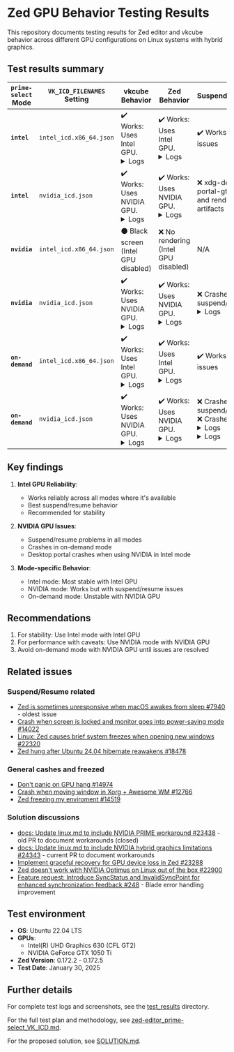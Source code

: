 # Zed GPU Behavior Testing Results

This repository documents testing results for Zed editor and vkcube behavior across different GPU configurations on Linux systems with hybrid graphics.

## Test results summary

| `prime-select` Mode | `VK_ICD_FILENAMES` Setting | vkcube Behavior | Zed Behavior | Suspend/Resume |
|---------------------|---------------------------|-----------------|--------------|----------------|
| **`intel`** | `intel_icd.x86_64.json` | ✔️ Works: Uses Intel GPU.<br><details><summary>Logs</summary>`Selected GPU 0: Intel(R) UHD Graphics 630 (CFL GT2), type: 1`</details> | ✔️ Works: Uses Intel GPU.<br><details><summary>Logs</summary>`Adapter: "Intel(R) UHD Graphics 630 (CFL GT2)"`</details> | ✔️ Works without issues |
| **`intel`** | `nvidia_icd.json` | ✔️ Works: Uses NVIDIA GPU.<br><details><summary>Logs</summary>`Selected GPU 0: NVIDIA GeForce GTX 1050 Ti, type: 2`</details> | ✔️ Works: Uses NVIDIA GPU.<br><details><summary>Logs</summary>`Adapter: "NVIDIA GeForce GTX 1050 Ti"`</details> | ❌ xdg-desktop-portal-gtk crash and rendering artifacts |
| **`nvidia`** | `intel_icd.x86_64.json` | ⚫ Black screen (Intel GPU disabled) | ❌ No rendering (Intel GPU disabled) | N/A |
| **`nvidia`** | `nvidia_icd.json` | ✔️ Works: Uses NVIDIA GPU.<br><details><summary>Logs</summary>`Selected GPU 2: NVIDIA GeForce GTX 1050 Ti, type: 2`</details> | ✔️ Works: Uses NVIDIA GPU.<br><details><summary>Logs</summary>`Adapter: "NVIDIA GeForce GTX 1050 Ti"`</details> | ❌ Crashes on suspend/resume <details><summary>Logs</summary>GPU hung</details> |
| **`on-demand`** | `intel_icd.x86_64.json` | ✔️ Works: Uses Intel GPU.<br><details><summary>Logs</summary>`Selected GPU 0: Intel(R) UHD Graphics 630 (CFL GT2), type: 1`</details> | ✔️ Works: Uses Intel GPU.<br><details><summary>Logs</summary>`Adapter: "Intel(R) UHD Graphics 630 (CFL GT2)"`</details> | ✔️ Works without issues |
| **`on-demand`** | `nvidia_icd.json` | ✔️ Works: Uses NVIDIA GPU.<br><details><summary>Logs</summary>`Selected GPU 0: NVIDIA GeForce GTX 1050 Ti with Max-Q Design, type: 2`</details> | ✔️ Works: Uses NVIDIA GPU.<br><details><summary>Logs</summary>`GPU has crashed, and no debug information is available.`</details> | ❌ Crashes on suspend/resume ❌ Crashes.<br><details><summary>Logs</summary>`Selected GPU 0: NVIDIA GeForce GTX 1050 Ti with Max-Q Design, type: 2`<br>`vkcube: ./cube/cube.c:1080: demo_draw: Assertion '!err' failed.`</details><details><summary>Logs</summary>`GPU has crashed, and no debug information is available.`</details> |

## Key findings

1. **Intel GPU Reliability**:
   - Works reliably across all modes where it's available
   - Best suspend/resume behavior
   - Recommended for stability

2. **NVIDIA GPU Issues**:
   - Suspend/resume problems in all modes
   - Crashes in on-demand mode
   - Desktop portal crashes when using NVIDIA in Intel mode

3. **Mode-specific Behavior**:
   - Intel mode: Most stable with Intel GPU
   - NVIDIA mode: Works but with suspend/resume issues
   - On-demand mode: Unstable with NVIDIA GPU

## Recommendations

1. For stability: Use Intel mode with Intel GPU
2. For performance with caveats: Use NVIDIA mode with NVIDIA GPU
3. Avoid on-demand mode with NVIDIA GPU until issues are resolved

## Related issues

### Suspend/Resume related
- [Zed is sometimes unresponsive when macOS awakes from sleep #7940](https://github.com/zed-industries/zed/issues/7940) - oldest issue
- [Crash when screen is locked and monitor goes into power-saving mode #14022](https://github.com/zed-industries/zed/issues/14022)
- [Linux: Zed causes brief system freezes when opening new windows #22320](https://github.com/zed-industries/zed/issues/22320)
- [Zed hung after Ubuntu 24.04 hibernate reawakens #18478](https://github.com/zed-industries/zed/issues/18478)

### General cashes and freezed
- [Don't panic on GPU hang #14974](https://github.com/zed-industries/zed/pull/14974)
- [Crash when moving window in Xorg + Awesome WM #12766](https://github.com/zed-industries/zed/issues/12766)
- [Zed freezing my enviroment #14519](https://github.com/zed-industries/zed/issues/14519)

### Solution discussions

- [docs: Update linux.md to include NVIDIA PRIME workaround #23438](https://github.com/zed-industries/zed/pull/23438) - old PR to document workarounds (closed)
- [docs: Update linux.md to include NVIDIA hybrid graphics limitations #24343](https://github.com/zed-industries/zed/pull/24343) - current PR to document workarounds
- [Implement graceful recovery for GPU device loss in Zed #23288](https://github.com/zed-industries/zed/issues/23288)
- [Zed doesn't work with NVIDIA Optimus on Linux out of the box #22900](https://github.com/zed-industries/zed/issues/22900)
- [Feature request: Introduce SyncStatus and InvalidSyncPoint for enhanced synchronization feedback #248](https://github.com/kvark/blade/issues/248) - Blade error handling improvement


## Test environment

- **OS**: Ubuntu 22.04 LTS
- **GPUs**:
  - Intel(R) UHD Graphics 630 (CFL GT2)
  - NVIDIA GeForce GTX 1050 Ti
- **Zed Version**: 0.172.2 - 0.172.5
- **Test Date**: January 30, 2025

## Further details

For complete test logs and screenshots, see the [test_results](./test_results) directory.

For the full test plan and methodology, see [zed-editor_prime-select_VK_ICD.md](./zed-editor_prime-select_VK_ICD.md).

For the proposed solution, see [SOLUTION.md](./SOLUTION.md).

